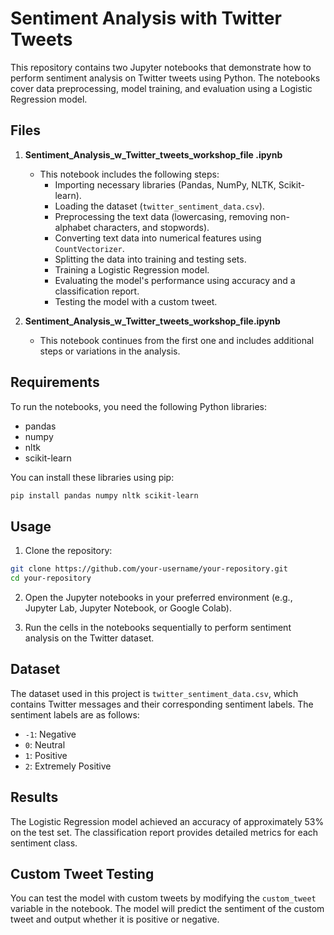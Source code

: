 # Sentiment Analysis with Twitter Tweets

This repository contains two Jupyter notebooks that demonstrate how to perform sentiment analysis on Twitter tweets using Python. The notebooks cover data preprocessing, model training, and evaluation using a Logistic Regression model.

## Files

1. **Sentiment_Analysis_w_Twitter_tweets_workshop_file .ipynb**
   - This notebook includes the following steps:
     - Importing necessary libraries (Pandas, NumPy, NLTK, Scikit-learn).
     - Loading the dataset (`twitter_sentiment_data.csv`).
     - Preprocessing the text data (lowercasing, removing non-alphabet characters, and stopwords).
     - Converting text data into numerical features using `CountVectorizer`.
     - Splitting the data into training and testing sets.
     - Training a Logistic Regression model.
     - Evaluating the model's performance using accuracy and a classification report.
     - Testing the model with a custom tweet.

2. **Sentiment_Analysis_w_Twitter_tweets_workshop_file.ipynb**
   - This notebook continues from the first one and includes additional steps or variations in the analysis.

## Requirements

To run the notebooks, you need the following Python libraries:

- pandas
- numpy
- nltk
- scikit-learn

You can install these libraries using pip:

```bash
pip install pandas numpy nltk scikit-learn
```

## Usage

1. Clone the repository:

```bash
git clone https://github.com/your-username/your-repository.git
cd your-repository
```

2. Open the Jupyter notebooks in your preferred environment (e.g., Jupyter Lab, Jupyter Notebook, or Google Colab).

3. Run the cells in the notebooks sequentially to perform sentiment analysis on the Twitter dataset.

## Dataset

The dataset used in this project is `twitter_sentiment_data.csv`, which contains Twitter messages and their corresponding sentiment labels. The sentiment labels are as follows:

- `-1`: Negative
- `0`: Neutral
- `1`: Positive
- `2`: Extremely Positive

## Results

The Logistic Regression model achieved an accuracy of approximately 53% on the test set. The classification report provides detailed metrics for each sentiment class.

## Custom Tweet Testing

You can test the model with custom tweets by modifying the `custom_tweet` variable in the notebook. The model will predict the sentiment of the custom tweet and output whether it is positive or negative.
